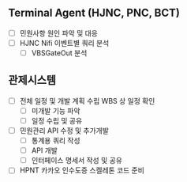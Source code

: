 ## Terminal Agent (HJNC, PNC, BCT)

- [ ] 민원사항 원인 파악 및 대응
- [ ] HJNC Nifi 이벤트별 쿼리 분석
    - [ ] VBSGateOut 분석

## 관제시스템

- [ ] 전체 일정 및 개발 계획 수립
    WBS 상 일정 확인
    - [ ] 미개발 기능 파악
    - [ ] 일정 수립 및 공유
- [ ] 민원관리 API 수정 및 추가개발
    - [ ] 통계용 쿼리 작성
    - [ ] API 개발
    - [ ] 인터페이스 명세서 작성 및 공유
- [ ] HPNT 카카오 인수도증 스켈레톤 코드 준비